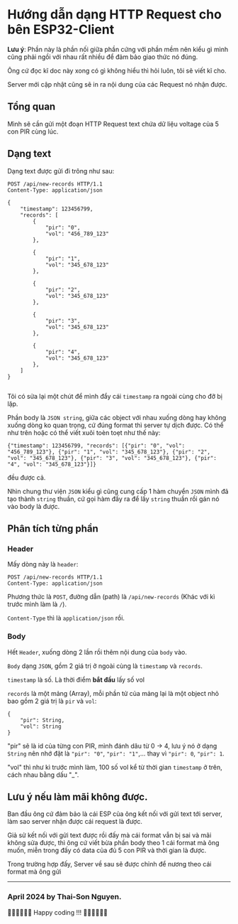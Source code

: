 # Hướng dẫn dạng HTTP Request cho bên ESP32-Client

**Lưu ý**: Phần này là phần nối giữa phần cứng với phần mềm nên kiểu gì mình cũng phải ngồi với nhau rất nhiều để đảm bảo giao thức nó đúng.

Ông cứ đọc kĩ doc này xong có gì không hiểu thì hỏi luôn, tôi sẽ viết kĩ cho.

Server mới cập nhật cũng sẽ in ra nội dung của các Request nó nhận được.

## Tổng quan

Mình sẽ cần gửi một đoạn HTTP Request text chứa dữ liệu voltage của 5 con PIR cùng lúc.

## Dạng text

Dạng text được gửi đi trông như sau:

```http
POST /api/new-records HTTP/1.1
Content-Type: application/json

{
    "timestamp": 123456799,
    "records": [
        {
            "pir": "0",
            "vol": "456_789_123"
        },

        {
            "pir": "1",
            "vol": "345_678_123"
        },

        {
            "pir": "2",
            "vol": "345_678_123"
        },

        {
            "pir": "3",
            "vol": "345_678_123"
        },

        {
            "pir": "4",
            "vol": "345_678_123"
        },
    ]
}


```

Tôi có sửa lại một chút để mình đẩy cái `timestamp` ra ngoài cùng cho đỡ bị lặp.

Phần body là `JSON string`, giữa các object với nhau xuống dòng hay không xuống dòng ko quan trọng, cứ đúng format thì server tự dịch được. Có thể như trên hoặc có thể viết xuôi toèn toẹt như thế này:

```http
{"timestamp": 123456799, "records": [{"pir": "0", "vol": "456_789_123"}, {"pir": "1", "vol": "345_678_123"}, {"pir": "2", "vol": "345_678_123"}, {"pir": "3", "vol": "345_678_123"}, {"pir": "4", "vol": "345_678_123"}]}
```

đều được cả.

Nhìn chung thư viện `JSON` kiểu gì cũng cung cấp 1 hàm chuyển `JSON` mình đã tạo thành `string` thuần, cứ gọi hàm đấy ra để lấy `string` thuần rồi gán nó vào body là được.

## Phân tích từng phần

### Header

Mấy dòng này là `header`:

```http
POST /api/new-records HTTP/1.1
Content-Type: application/json
```

Phương thức là `POST`, đường dẫn (path) là `/api/new-records` (Khác với kì trước mình làm là `/`).

`Content-Type` thì là `application/json` rồi.

### Body 

Hết `Header`, xuống dòng 2 lần rồi thêm nội dung của `body` vào.

`Body` dạng `JSON`, gồm 2 giá trị ở ngoài cùng là `timestamp` và `records`.

`timestamp` là số. Là thời điểm **bắt đầu** lấy số vol

`records` là một mảng (Array), mỗi phần tử của mảng lại là một object nhỏ bao gồm 2 giá trị là `pir` và `vol`:

```http
{
    "pir": String,
    "vol": String
}
```

"pir" sẽ là id của từng con PIR, mình đánh dâu từ 0 -> 4, lưu ý nó ở dạng `String` nên nhớ đặt là `"pir": "0"`, `"pir": "1"`,... thay vì `"pir": 0`, `"pir": 1`.

"vol" thì như kì trước mình làm, 100 số vol kể từ thời gian `timestamp` ở trên, cách nhau bằng dấu "_".

## Lưu ý nếu làm mãi không được.

Ban đầu ông cứ đảm bảo là cái ESP của ông kết nối với gửi text tới server, làm sao server nhận được cái request là được. 

Giả sử kết nối với gửi text được rồi đấy mà cái format vẫn bị sai và mãi không sửa được, thì ông cứ viết bừa phần body theo 1 cái format mà ông muốn, miễn trong đấy có data của đủ 5 con PIR và thời gian là được. 

Trong trường hợp đấy, Server về sau sẽ được chỉnh để nương theo cái format mà ông gửi


***
### April 2024 by Thai-Son Nguyen.

🧑‍💻🧑‍💻🧑‍💻 Happy coding !!! 🧑‍💻🧑‍💻🧑‍💻

